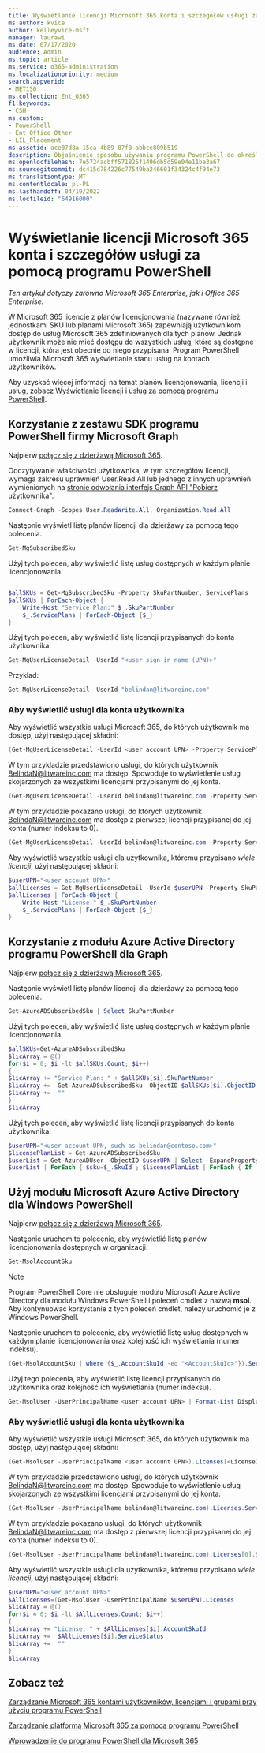 ```yaml
---
title: Wyświetlanie licencji Microsoft 365 konta i szczegółów usługi za pomocą programu PowerShell
ms.author: kvice
author: kelleyvice-msft
manager: laurawi
ms.date: 07/17/2020
audience: Admin
ms.topic: article
ms.service: o365-administration
ms.localizationpriority: medium
search.appverid:
- MET150
ms.collection: Ent_O365
f1.keywords:
- CSH
ms.custom:
- PowerShell
- Ent_Office_Other
- LIL_Placement
ms.assetid: ace07d8a-15ca-4b89-87f0-abbce809b519
description: Objaśnienie sposobu używania programu PowerShell do określania usług Microsoft 365, które zostały przypisane do użytkowników.
ms.openlocfilehash: 7e5724acbff571825f1496db5d59e04e11ba3a67
ms.sourcegitcommit: dc415d784226c77549ba246601f34324c4f94e73
ms.translationtype: MT
ms.contentlocale: pl-PL
ms.lasthandoff: 04/19/2022
ms.locfileid: "64916000"
---
```

# <a name="view-microsoft-365-account-license-and-service-details-with-powershell"></a>Wyświetlanie licencji Microsoft 365 konta i szczegółów usługi za pomocą programu PowerShell

*Ten artykuł dotyczy zarówno Microsoft 365 Enterprise, jak i Office 365 Enterprise.*

W Microsoft 365 licencje z planów licencjonowania (nazywane również jednostkami SKU lub planami Microsoft 365) zapewniają użytkownikom dostęp do usług Microsoft 365 zdefiniowanych dla tych planów. Jednak użytkownik może nie mieć dostępu do wszystkich usług, które są dostępne w licencji, która jest obecnie do niego przypisana. Program PowerShell umożliwia Microsoft 365 wyświetlanie stanu usług na kontach użytkowników.

Aby uzyskać więcej informacji na temat planów licencjonowania, licencji i usług, zobacz [Wyświetlanie licencji i usług za pomocą programu PowerShell](view-licenses-and-services-with-microsoft-365-powershell.md).

## <a name="use-the-microsoft-graph-powershell-sdk"></a>Korzystanie z zestawu SDK programu PowerShell firmy Microsoft Graph

Najpierw [połącz się z dzierżawą Microsoft 365](/graph/powershell/get-started#authentication).

Odczytywanie właściwości użytkownika, w tym szczegółów licencji, wymaga zakresu uprawnień User.Read.All lub jednego z innych uprawnień wymienionych na [stronie odwołania interfejs Graph API "Pobierz użytkownika"](/graph/api/user-get).

```powershell
Connect-Graph -Scopes User.ReadWrite.All, Organization.Read.All
```

Następnie wyświetl listę planów licencji dla dzierżawy za pomocą tego polecenia.

```powershell
Get-MgSubscribedSku
```

Użyj tych poleceń, aby wyświetlić listę usług dostępnych w każdym planie licencjonowania.

```powershell

$allSKUs = Get-MgSubscribedSku -Property SkuPartNumber, ServicePlans 
$allSKUs | ForEach-Object {
    Write-Host "Service Plan:" $_.SkuPartNumber
    $_.ServicePlans | ForEach-Object {$_}
}

```

Użyj tych poleceń, aby wyświetlić listę licencji przypisanych do konta użytkownika.

```powershell
Get-MgUserLicenseDetail -UserId "<user sign-in name (UPN)>"
```

Przykład:

```powershell
Get-MgUserLicenseDetail -UserId "belindan@litwareinc.com"
```

### <a name="to-view-services-for-a-user-account"></a>Aby wyświetlić usługi dla konta użytkownika

Aby wyświetlić wszystkie usługi Microsoft 365, do których użytkownik ma dostęp, użyj następującej składni:
  
```powershell
(Get-MgUserLicenseDetail -UserId <user account UPN> -Property ServicePlans)[<LicenseIndexNumber>].ServicePlans
```

W tym przykładzie przedstawiono usługi, do których użytkownik BelindaN@litwareinc.com ma dostęp. Spowoduje to wyświetlenie usług skojarzonych ze wszystkimi licencjami przypisanymi do jej konta.
  
```powershell
(Get-MgUserLicenseDetail -UserId belindan@litwareinc.com -Property ServicePlans).ServicePlans
```

W tym przykładzie pokazano usługi, do których użytkownik BelindaN@litwareinc.com ma dostęp z pierwszej licencji przypisanej do jej konta (numer indeksu to 0).
  
```powershell
(Get-MgUserLicenseDetail -UserId belindan@litwareinc.com -Property ServicePlans)[0].ServicePlans
```

Aby wyświetlić wszystkie usługi dla użytkownika, któremu przypisano *wiele licencji*, użyj następującej składni:

```powershell
$userUPN="<user account UPN>"
$allLicenses = Get-MgUserLicenseDetail -UserId $userUPN -Property SkuPartNumber, ServicePlans
$allLicenses | ForEach-Object {
    Write-Host "License:" $_.SkuPartNumber
    $_.ServicePlans | ForEach-Object {$_}
}

```

## <a name="use-the-azure-active-directory-powershell-for-graph-module"></a>Korzystanie z modułu Azure Active Directory programu PowerShell dla Graph

Najpierw [połącz się z dzierżawą Microsoft 365](connect-to-microsoft-365-powershell.md#connect-with-the-azure-active-directory-powershell-for-graph-module).
  
Następnie wyświetl listę planów licencji dla dzierżawy za pomocą tego polecenia.

```powershell
Get-AzureADSubscribedSku | Select SkuPartNumber
```

Użyj tych poleceń, aby wyświetlić listę usług dostępnych w każdym planie licencjonowania.

```powershell
$allSKUs=Get-AzureADSubscribedSku
$licArray = @()
for($i = 0; $i -lt $allSKUs.Count; $i++)
{
$licArray += "Service Plan: " + $allSKUs[$i].SkuPartNumber
$licArray +=  Get-AzureADSubscribedSku -ObjectID $allSKUs[$i].ObjectID | Select -ExpandProperty ServicePlans
$licArray +=  ""
}
$licArray
```

Użyj tych poleceń, aby wyświetlić listę licencji przypisanych do konta użytkownika.

```powershell
$userUPN="<user account UPN, such as belindan@contoso.com>"
$licensePlanList = Get-AzureADSubscribedSku
$userList = Get-AzureADUser -ObjectID $userUPN | Select -ExpandProperty AssignedLicenses | Select SkuID 
$userList | ForEach { $sku=$_.SkuId ; $licensePlanList | ForEach { If ( $sku -eq $_.ObjectId.substring($_.ObjectId.length - 36, 36) ) { Write-Host $_.SkuPartNumber } } }
```

## <a name="use-the-microsoft-azure-active-directory-module-for-windows-powershell"></a>Użyj modułu Microsoft Azure Active Directory dla Windows PowerShell

Najpierw [połącz się z dzierżawą Microsoft 365](connect-to-microsoft-365-powershell.md#connect-with-the-microsoft-azure-active-directory-module-for-windows-powershell).

Następnie uruchom to polecenie, aby wyświetlić listę planów licencjonowania dostępnych w organizacji. 

```powershell
Get-MsolAccountSku
```
>[!Note]
>Program PowerShell Core nie obsługuje modułu Microsoft Azure Active Directory dla modułu Windows PowerShell i poleceń cmdlet z nazwą **msol**. Aby kontynuować korzystanie z tych poleceń cmdlet, należy uruchomić je z Windows PowerShell.
>

Następnie uruchom to polecenie, aby wyświetlić listę usług dostępnych w każdym planie licencjonowania oraz kolejność ich wyświetlania (numer indeksu).

```powershell
(Get-MsolAccountSku | where {$_.AccountSkuId -eq "<AccountSkuId>"}).ServiceStatus
```
  
Użyj tego polecenia, aby wyświetlić listę licencji przypisanych do użytkownika oraz kolejność ich wyświetlania (numer indeksu).

```powershell
Get-MsolUser -UserPrincipalName <user account UPN> | Format-List DisplayName,Licenses
```

### <a name="to-view-services-for-a-user-account"></a>Aby wyświetlić usługi dla konta użytkownika

Aby wyświetlić wszystkie usługi Microsoft 365, do których użytkownik ma dostęp, użyj następującej składni:
  
```powershell
(Get-MsolUser -UserPrincipalName <user account UPN>).Licenses[<LicenseIndexNumber>].ServiceStatus
```

W tym przykładzie przedstawiono usługi, do których użytkownik BelindaN@litwareinc.com ma dostęp. Spowoduje to wyświetlenie usług skojarzonych ze wszystkimi licencjami przypisanymi do jej konta.
  
```powershell
(Get-MsolUser -UserPrincipalName belindan@litwareinc.com).Licenses.ServiceStatus
```

W tym przykładzie pokazano usługi, do których użytkownik BelindaN@litwareinc.com ma dostęp z pierwszej licencji przypisanej do jej konta (numer indeksu to 0).
  
```powershell
(Get-MsolUser -UserPrincipalName belindan@litwareinc.com).Licenses[0].ServiceStatus
```

Aby wyświetlić wszystkie usługi dla użytkownika, któremu przypisano *wiele licencji*, użyj następującej składni:

```powershell
$userUPN="<user account UPN>"
$AllLicenses=(Get-MsolUser -UserPrincipalName $userUPN).Licenses
$licArray = @()
for($i = 0; $i -lt $AllLicenses.Count; $i++)
{
$licArray += "License: " + $AllLicenses[$i].AccountSkuId
$licArray +=  $AllLicenses[$i].ServiceStatus
$licArray +=  ""
}
$licArray
```

## <a name="see-also"></a>Zobacz też

[Zarządzanie Microsoft 365 kontami użytkowników, licencjami i grupami przy użyciu programu PowerShell](manage-user-accounts-and-licenses-with-microsoft-365-powershell.md)
  
[Zarządzanie platformą Microsoft 365 za pomocą programu PowerShell](manage-microsoft-365-with-microsoft-365-powershell.md)
  
[Wprowadzenie do programu PowerShell dla Microsoft 365](getting-started-with-microsoft-365-powershell.md)
